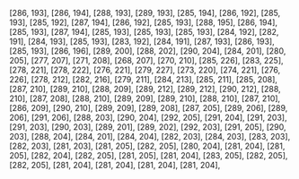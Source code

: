[286, 193],
[286, 194],
[288, 193],
[289, 193],
[285, 194],
[286, 192],
[285, 193],
[285, 192],
[287, 194],
[286, 192],
[285, 193],
[288, 195],
[286, 194],
[285, 193],
[287, 194],
[285, 193],
[285, 193],
[285, 193],
[284, 192],
[282, 191],
[284, 193],
[285, 193],
[283, 192],
[284, 191],
[287, 193],
[286, 193],
[285, 193],
[286, 196],
[289, 200],
[288, 202],
[290, 204],
[284, 201],
[280, 205],
[277, 207],
[271, 208],
[268, 207],
[270, 210],
[285, 226],
[283, 225],
[278, 221],
[278, 222],
[276, 221],
[279, 227],
[273, 220],
[274, 221],
[276, 226],
[278, 212],
[282, 216],
[279, 211],
[284, 213],
[285, 211],
[285, 208],
[287, 210],
[289, 210],
[288, 209],
[289, 212],
[289, 212],
[290, 212],
[288, 210],
[287, 208],
[288, 210],
[289, 209],
[289, 210],
[288, 210],
[287, 210],
[286, 209],
[290, 210],
[289, 209],
[289, 208],
[287, 205],
[289, 206],
[289, 206],
[291, 206],
[288, 203],
[290, 204],
[292, 205],
[291, 204],
[291, 203],
[291, 203],
[290, 203],
[289, 201],
[289, 202],
[292, 203],
[291, 205],
[290, 203],
[288, 204],
[284, 201],
[284, 204],
[282, 203],
[284, 203],
[283, 203],
[282, 203],
[281, 203],
[281, 205],
[282, 205],
[280, 204],
[281, 204],
[281, 205],
[282, 204],
[282, 205],
[281, 205],
[281, 204],
[283, 205],
[282, 205],
[282, 205],
[281, 204],
[281, 204],
[281, 204],
[281, 204],
